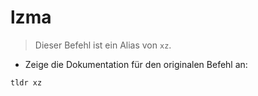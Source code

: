 # lzma

> Dieser Befehl ist ein Alias von `xz`.

- Zeige die Dokumentation für den originalen Befehl an:

`tldr xz`
